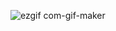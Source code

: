 ![ezgif com-gif-maker](https://user-images.githubusercontent.com/44578997/109791247-cdf5f200-7c44-11eb-8669-f40a76ee148f.gif)


